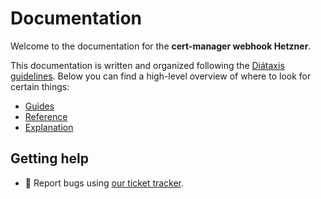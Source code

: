 # Documentation

Welcome to the documentation for the **cert-manager webhook Hetzner**.

This documentation is written and organized following the [Diátaxis guidelines](https://diataxis.fr/). Below you can find a high-level overview of where to look for certain things:

- [Guides](guides/README.md)
- [Reference](reference/README.md)
- [Explanation](explanation/README.md)

## Getting help

- :bug: Report bugs using [our ticket tracker](https://github.com/hetzner/cert-manager-webhook-hetzner/issues).
